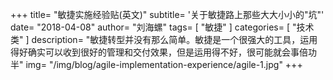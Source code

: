 +++
title= "敏捷实施经验贴(英文)"
subtitle= '关于敏捷路上那些大大小小的"坑"'
date= "2018-04-08"
author= "刘海螺"
tags= [
    "敏捷"
]
categories= [
    "技术类"
]
description= "敏捷转型并没有那么简单。敏捷是一个很强大的工具，运用得好确实可以收到很好的管理和交付效果，但是运用得不好，很可能就会事倍功半" 
img= "/img/blog/agile-implementation-experience/agile-1.jpg"
+++